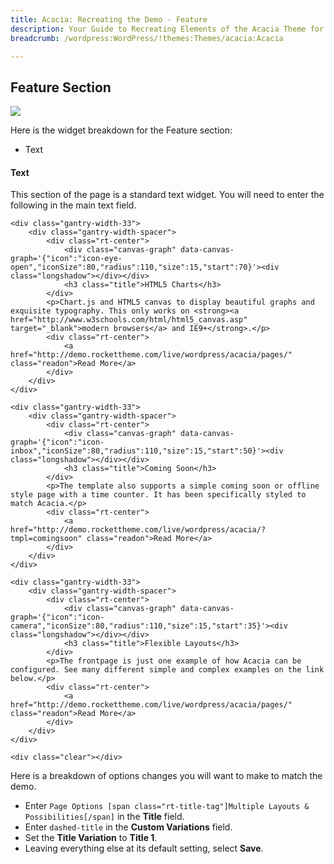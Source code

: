 ```yaml
---
title: Acacia: Recreating the Demo - Feature
description: Your Guide to Recreating Elements of the Acacia Theme for WordPress
breadcrumb: /wordpress:WordPress/!themes:Themes/acacia:Acacia

---
```


Feature Section
-----

![][demo]

Here is the widget breakdown for the Feature section:

* Text

#### Text

This section of the page is a standard text widget. You will need to enter the following in the main text field.

~~~
<div class="gantry-width-33">
    <div class="gantry-width-spacer">
        <div class="rt-center">
            <div class="canvas-graph" data-canvas-graph='{"icon":"icon-eye-open","iconSize":80,"radius":110,"size":15,"start":70}'><div class="longshadow"></div></div>
            <h3 class="title">HTML5 Charts</h3>
        </div>      
        <p>Chart.js and HTML5 canvas to display beautiful graphs and exquisite typography. This only works on <strong><a href="http://www.w3schools.com/html/html5_canvas.asp" target="_blank">modern browsers</a> and IE9+</strong>.</p>
        <div class="rt-center">
            <a href="http://demo.rockettheme.com/live/wordpress/acacia/pages/" class="readon">Read More</a>
        </div>
    </div>
</div>

<div class="gantry-width-33">
    <div class="gantry-width-spacer">
        <div class="rt-center">
            <div class="canvas-graph" data-canvas-graph='{"icon":"icon-inbox","iconSize":80,"radius":110,"size":15,"start":50}'><div class="longshadow"></div></div>
            <h3 class="title">Coming Soon</h3>
        </div>      
        <p>The template also supports a simple coming soon or offline style page with a time counter. It has been specifically styled to match Acacia.</p>
        <div class="rt-center">
            <a href="http://demo.rockettheme.com/live/wordpress/acacia/?tmpl=comingsoon" class="readon">Read More</a>
        </div>
    </div>
</div>

<div class="gantry-width-33">
    <div class="gantry-width-spacer">
        <div class="rt-center">
            <div class="canvas-graph" data-canvas-graph='{"icon":"icon-camera","iconSize":80,"radius":110,"size":15,"start":35}'><div class="longshadow"></div></div>
            <h3 class="title">Flexible Layouts</h3>
        </div>      
        <p>The frontpage is just one example of how Acacia can be configured. See many different simple and complex examples on the link below.</p>
        <div class="rt-center">
            <a href="http://demo.rockettheme.com/live/wordpress/acacia/pages/" class="readon">Read More</a>
        </div>
    </div>
</div>

<div class="clear"></div>
~~~

Here is a breakdown of options changes you will want to make to match the demo.

* Enter `Page Options [span class="rt-title-tag"]Multiple Layouts & Possibilities[/span]` in the **Title** field.
* Enter `dashed-title` in the **Custom Variations** field.
* Set the **Title Variation** to **Title 1**.
* Leaving everything else at its default setting, select **Save**.

[demo]: assets/demo_3.jpeg
[roksprocket]: ../../plugins/roksprocket/